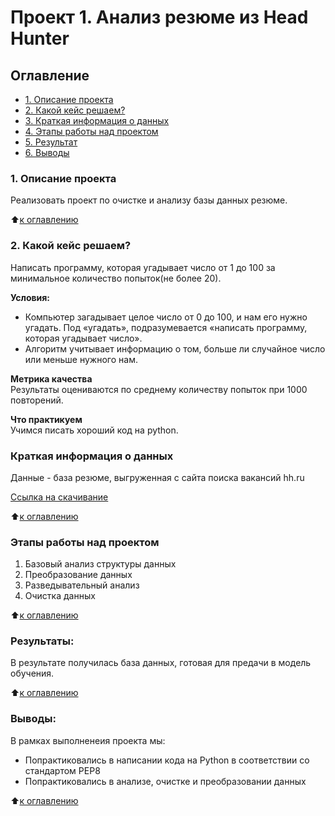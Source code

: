 # Проект 1. Анализ резюме из Head Hunter

## Оглавление

* [1. Описание проекта](https://github.com/junk30765/SF_repository/blob/main/project%200/README%20project%200.md#Описаниепроекта)
* [2. Какой кейс решаем?](https://github.com/junk30765/SF_repository/blob/main/project%200/README%20project%200.md#Какойкейсрешаем?)
* [3. Краткая информация о данных](https://github.com/junk30765/SF_repository/blob/main/project%200/README%20project%200.md#Краткаяинформацияоданных)
* [4. Этапы работы над проектом](https://github.com/junk30765/SF_repository/blob/main/project%200/README%20project%200.md#Этапыработынадпроектом)
* [5. Результат](https://github.com/junk30765/SF_repository/blob/main/project%200/README%20project%200.md#Результат)
* [6. Выводы](https://github.com/junk30765/SF_repository/blob/main/project%200/README%20project%200.md#Выводы)

### 1. Описание проекта
Реализовать проект по очистке и анализу базы данных резюме.

:arrow_up:[к оглавлению]()

### 2. Какой кейс решаем?
Написать программу, которая угадывает число от 1 до 100 за минимальное количество попыток(не более 20).

**Условия:**  
- Компьютер загадывает целое число от 0 до 100, и нам его нужно угадать. Под «угадать», подразумевается «написать программу, которая угадывает число».
- Алгоритм учитывает информацию о том, больше ли случайное число или меньше нужного нам.

**Метрика качества**     
Результаты оцениваются по среднему количеству попыток при 1000 повторений.

**Что практикуем**     
Учимся писать хороший код на python.

### Краткая информация о данных
Данные - база резюме, выгруженная с сайта поиска вакансий hh.ru

[Ссылка на скачивание](https://disk.yandex.ru/d/9KeO8Mh8niD5DQ)

:arrow_up:[к оглавлению]()


### Этапы работы над проектом  

1. Базовый анализ структуры данных
2. Преобразование данных
3. Разведывательный анализ
4. Очистка данных

:arrow_up:[к оглавлению]()


### Результаты:  
В результате получилась база данных, готовая для предачи в модель обучения.

:arrow_up:[к оглавлению]()


### Выводы:  
В рамках выполненеия проекта мы:
- Попрактиковались в написании кода на Python в соответствии со стандартом PEP8
- Попрактиковались в анализе, очистке и преобразовании данных

:arrow_up:[к оглавлению]()